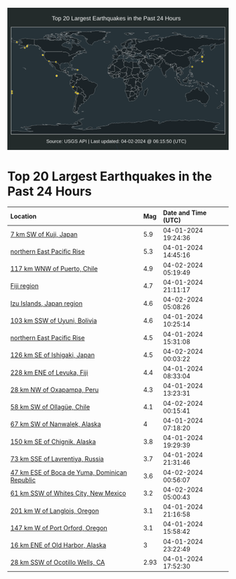 ![Map](./map.png)

# Top 20 Largest Earthquakes in the Past 24 Hours

| Location | Mag | Date and Time (UTC) |
|:---|:---|:---|
| [7 km SW of Kuji, Japan](https://earthquake.usgs.gov/earthquakes/eventpage/us7000m98g) | 5.9 | 04-01-2024 19:24:36 |
| [northern East Pacific Rise](https://earthquake.usgs.gov/earthquakes/eventpage/us7000m976) | 5.3 | 04-01-2024 14:45:16 |
| [117 km WNW of Puerto, Chile](https://earthquake.usgs.gov/earthquakes/eventpage/us7000m9ax) | 4.9 | 04-02-2024 05:19:49 |
| [Fiji region](https://earthquake.usgs.gov/earthquakes/eventpage/us7000m996) | 4.7 | 04-01-2024 21:11:17 |
| [Izu Islands, Japan region](https://earthquake.usgs.gov/earthquakes/eventpage/us7000m9av) | 4.6 | 04-02-2024 05:08:26 |
| [103 km SSW of Uyuni, Bolivia](https://earthquake.usgs.gov/earthquakes/eventpage/us7000m96m) | 4.6 | 04-01-2024 10:25:14 |
| [northern East Pacific Rise](https://earthquake.usgs.gov/earthquakes/eventpage/us7000m97a) | 4.5 | 04-01-2024 15:31:08 |
| [126 km SE of Ishigaki, Japan](https://earthquake.usgs.gov/earthquakes/eventpage/us7000m99r) | 4.5 | 04-02-2024 00:03:22 |
| [228 km ENE of Levuka, Fiji](https://earthquake.usgs.gov/earthquakes/eventpage/us7000m968) | 4.4 | 04-01-2024 08:33:04 |
| [28 km NW of Oxapampa, Peru](https://earthquake.usgs.gov/earthquakes/eventpage/us7000m96y) | 4.3 | 04-01-2024 13:23:31 |
| [58 km SW of Ollagüe, Chile](https://earthquake.usgs.gov/earthquakes/eventpage/us7000m99t) | 4.1 | 04-02-2024 00:15:41 |
| [67 km SW of Nanwalek, Alaska](https://earthquake.usgs.gov/earthquakes/eventpage/ak024489pv3m) | 4 | 04-01-2024 07:18:20 |
| [150 km SE of Chignik, Alaska](https://earthquake.usgs.gov/earthquakes/eventpage/us7000m98i) | 3.8 | 04-01-2024 19:29:39 |
| [73 km SSE of Lavrentiya, Russia](https://earthquake.usgs.gov/earthquakes/eventpage/ak02448i4rvz) | 3.7 | 04-01-2024 21:31:46 |
| [47 km ESE of Boca de Yuma, Dominican Republic](https://earthquake.usgs.gov/earthquakes/eventpage/pr2024093000) | 3.6 | 04-02-2024 00:56:07 |
| [61 km SSW of Whites City, New Mexico](https://earthquake.usgs.gov/earthquakes/eventpage/tx2024gmmf) | 3.2 | 04-02-2024 05:00:43 |
| [201 km W of Langlois, Oregon](https://earthquake.usgs.gov/earthquakes/eventpage/us7000m997) | 3.1 | 04-01-2024 21:16:58 |
| [147 km W of Port Orford, Oregon](https://earthquake.usgs.gov/earthquakes/eventpage/us7000m97b) | 3.1 | 04-01-2024 15:58:42 |
| [16 km ENE of Old Harbor, Alaska](https://earthquake.usgs.gov/earthquakes/eventpage/ak02448j9pvv) | 3 | 04-01-2024 23:22:49 |
| [28 km SSW of Ocotillo Wells, CA](https://earthquake.usgs.gov/earthquakes/eventpage/ci40703056) | 2.93 | 04-01-2024 17:52:30 |
